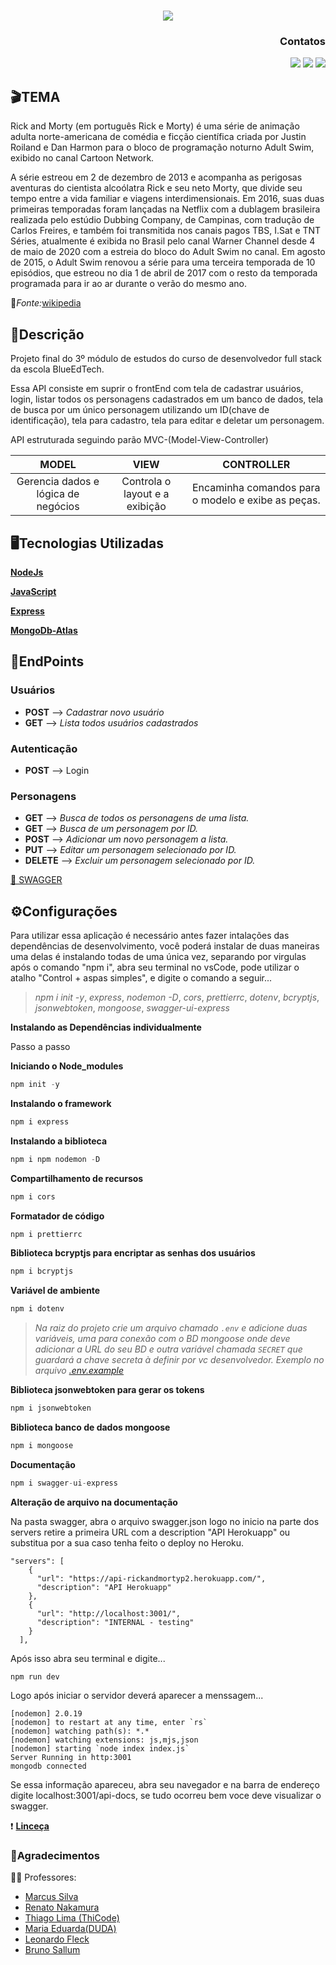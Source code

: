 <h1 align="center">
    <img src="https://encrypted-tbn0.gstatic.com/images?q=tbn:ANd9GcQ6-rH0GPtVj8WzUruBjcKp02IZM9GFSnVUFg&usqp=CAU">
</h1>

<h3 align="right">Contatos</h3>
<div align="right">
<a href="https://www.linkedin.com/in/ednilsonfragoso/" target="_blank"><img src="https://img.shields.io/badge/-LinkedIn-%230077B5?style=for-the-badge&logo=linkedin&logoColor=white" target="_blank"></a>   
<a href="https://instagram.com/sirfragoso/" target="_blank"><img src="https://img.shields.io/badge/-Instagram-%23E4405F?style=for-the-badge&logo=instagram&logoColor=white" target="_blank"></a>
<a href = "mailto:edfragoso78@gmail.com"><img src="https://img.shields.io/badge/Gmail-D14836?style=for-the-badge&logo=gmail&logoColor=white" target="_blank"></a>
</div>

<h2>🎬TEMA</h2>
<p align ="justify-all">Rick and Morty (em português Rick e Morty) é uma série de animação adulta norte-americana de comédia e ficção científica criada por Justin Roiland e Dan Harmon para o bloco de programação noturno Adult Swim, exibido no canal Cartoon Network.</p>
<p>A série estreou em 2 de dezembro de 2013 e acompanha as perigosas aventuras do cientista alcoólatra Rick e seu neto Morty, que divide seu tempo entre a vida familiar e viagens interdimensionais. Em 2016, suas duas primeiras temporadas foram lançadas na Netflix com a dublagem brasileira realizada pelo estúdio Dubbing Company, de Campinas, com tradução de Carlos Freires, e também foi transmitida nos canais pagos TBS, I.Sat e TNT Séries, atualmente é exibida no Brasil pelo canal Warner Channel desde 4 de maio de 2020 com a estreia do bloco do Adult Swim no canal. Em agosto de 2015, o Adult Swim renovou a série para uma terceira temporada de 10 episódios, que estreou no dia 1 de abril de 2017 com o resto da temporada programada para ir ao ar durante o verão do mesmo ano.</p>

🔎*Fonte:*[wikipedia](https://pt.wikipedia.org/wiki/Rick_and_Morty)


<h2>📝Descrição</h2>

<p>Projeto final do 3º módulo de estudos do curso de desenvolvedor full stack da escola BlueEdTech.</p>
<p>Essa API consiste em suprir o frontEnd com tela de cadastrar usuários, login, listar todos os personagens cadastrados em um banco de dados, tela de busca por um único personagem utilizando um ID(chave de identificação), tela para cadastro, tela para editar e deletar um personagem.</p>

<p>API estruturada seguindo parão MVC-(Model-View-Controller)</p>

**MODEL**   |           **VIEW**                  | **CONTROLLER**
:----------:| :---------------------------------: | :-------------------:
Gerencia dados e lógica de negócios | Controla o layout e a exibição | Encaminha comandos para o modelo e exibe as peças. 
        

<h2>🖥Tecnologias Utilizadas</h2>           

**[NodeJs](https://developer.mozilla.org/pt-BR/docs/Learn/Server-side/Express_Nodejs/Introduction)**

**[JavaScript](https://developer.mozilla.org/pt-BR/docs/Web/JavaScript)**

**[Express](https://expressjs.com/pt-br/)**

**[MongoDb-Atlas](https://www.mongodb.com/atlas)**


**<h2>🎯EndPoints</h2>**

**<h3>Usuários</h3>**

* **POST** --> _Cadastrar novo usuário_
* **GET** --> _Lista todos usuários cadastrados_

**<h3>Autenticação</h3>**

* **POST** --> Login

**<h3>Personagens</h3>**

* **GET**    --> _Busca de todos os personagens de uma lista._
* **GET**    --> _Busca de um personagem por ID._
* **POST**   --> _Adicionar um novo personagem a lista._
* **PUT**    --> _Editar um personagem selecionado por ID._
* **DELETE** --> _Excluir um personagem selecionado por ID._

[📝 SWAGGER](https://api-rickandmortyp2.herokuapp.com/api-docs/)

<h2>⚙Configurações</h2>
<p>Para utilizar essa aplicação é necessário antes fazer intalações das dependências de desenvolvimento, você poderá instalar de duas maneiras uma delas é  instalando todas de uma única vez, separando por virgulas após o comando "npm i", abra seu terminal no vsCode, pode utilizar o atalho "Control + aspas simples", e digite o comando a seguir...</p>

>*npm i init -y*, *express*, *nodemon -D*,  *cors*, *prettierrc*, *dotenv*, *bcryptjs*, *jsonwebtoken*, *mongoose*,  *swagger-ui-express*

**Instalando as Dependências individualmente**

<p>Passo a passo</p>

**Iniciando o Node_modules**

~~~javascript
npm init -y
~~~

**Instalando o framework**

~~~javascript
npm i express
~~~

**Instalando a biblioteca**

~~~javascript
npm i npm nodemon -D
~~~

</b>

**Compartilhamento de recursos** 

~~~javascript
npm i cors
~~~

**Formatador de código**

~~~javascript
npm i prettierrc
~~~

**Biblioteca bcryptjs para encriptar as senhas dos usuários**

~~~javascript
npm i bcryptjs
~~~

**Variável de ambiente**

~~~javascript
npm i dotenv
~~~

>*Na raiz do projeto crie um arquivo chamado `.env` e adicione duas variáveis, uma para conexão com o BD mongoose onde deve adicionar a URL do seu BD e outra variável chamada `SECRET` que guardará a chave secreta à definir por vc desenvolvedor. Exemplo no arquivo [.env.example](https://github.com/edfragoso/API-RickAndMortyP2/blob/main/.env.example)*

**Biblioteca jsonwebtoken para gerar os tokens**

~~~javascript
npm i jsonwebtoken
~~~

**Biblioteca banco de dados mongoose**

~~~javascript
npm i mongoose
~~~

**Documentação**

~~~javascript
npm i swagger-ui-express
~~~

**Alteração de arquivo na documentação**

<p>Na pasta swagger, abra o arquivo swagger.json logo no inicio na parte dos servers retire a primeira URL com a description "API Herokuapp" ou substitua por a sua caso tenha feito o deploy no Heroku.</p>

~~~
"servers": [
    {
      "url": "https://api-rickandmortyp2.herokuapp.com/",
      "description": "API Herokuapp"
    },
    {
      "url": "http://localhost:3001/",
      "description": "INTERNAL - testing"
    }
  ],
~~~

<p>Após isso abra seu terminal e digite...</p>

`npm run dev`

<p>Logo após iniciar o servidor deverá aparecer a menssagem...</p>

~~~
[nodemon] 2.0.19
[nodemon] to restart at any time, enter `rs`
[nodemon] watching path(s): *.*
[nodemon] watching extensions: js,mjs,json  
[nodemon] starting `node index index.js`
Server Running in http:3001
mongodb connected

~~~

<p>Se essa informação apareceu, abra seu navegador e na barra de endereço digite localhost:3001/api-docs, se tudo ocorreu bem voce deve visualizar o swagger.</p>


❗ **[Linceça](https://github.com/edfragoso/API-RickAndMorty/blob/main/LICENSE)** 


<h3>🙏Agradecimentos</h3>
👨‍🏫 Professores:

* [Marcus Silva](https://www.linkedin.com/in/marcusvinysilva)
* [Renato Nakamura](https://www.linkedin.com/in/renato-nakamura/)
* [Thiago Lima (ThiCode)]( https://www.linkedin.com/in/thicode/)
* [Maria Eduarda(DUDA)](https://www.linkedin.com/in/maria-eduarda-de-ara%C3%BAjo-cardoso)
* [Leonardo Fleck]( https://www.linkedin.com/in/leonardo-kf/)
* [Bruno Sallum](https://www.linkedin.com/in/bruno-sallum/) 


